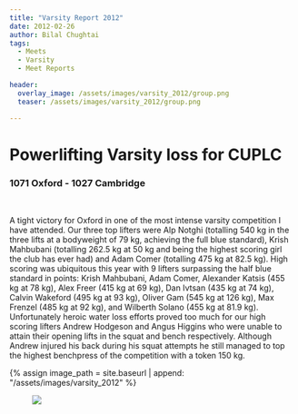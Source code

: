 ```yaml
---
title: "Varsity Report 2012"
date: 2012-02-26
author: Bilal Chughtai
tags:
  - Meets
  - Varsity
  - Meet Reports

header:
  overlay_image: /assets/images/varsity_2012/group.png
  teaser: /assets/images/varsity_2012/group.png

---
```

# Powerlifting Varsity loss for CUPLC

### 1071 Oxford - 1027 Cambridge

&nbsp;

A tight victory for Oxford in one of the most intense varsity competition I have attended. Our three top lifters were Alp Notghi (totalling 540 kg in the three lifts at a bodyweight of 79 kg, achieving the full blue standard), Krish Mahbubani (totalling 262.5 kg at 50 kg and being the highest scoring girl the club has ever had) and Adam Comer (totalling 475 kg at 82.5 kg). High scoring was ubiquitous this year with 9 lifters surpassing the half blue standard in points: Krish Mahbubani, Adam Comer, Alexander Katsis (455 kg at 78 kg), Alex Freer (415 kg at 69 kg), Dan Ivtsan (435 kg at 74 kg), Calvin Wakeford (495 kg at 93 kg), Oliver Gam
(545 kg at 126 kg), Max Frenzel (485 kg at 92 kg), and Wilberth Solano (455 kg at 81.9 kg). Unfortunately heroic water loss efforts proved too much for our high scoring lifters Andrew Hodgeson and Angus Higgins who were unable to attain their opening lifts in the squat and bench respectively. Although Andrew injured his back during his squat attempts he still managed to top the highest benchpress of the competition with a token 150 kg.

{% assign image_path = site.baseurl | append: "/assets/images/varsity_2012" %}

<figure>
  <img src="{{ image_path }}/group.png">
</figure>

&nbsp;
